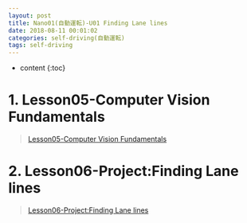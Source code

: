 ```yaml
---
layout: post
title: Nano01(自動運転)-U01 Finding Lane lines
date: 2018-08-11 00:01:02
categories: self-driving(自動運転)
tags: self-driving
---
```

* content
{:toc}

# 1. Lesson05-Computer Vision Fundamentals

> [Lesson05-Computer Vision Fundamentals](https://www.zybuluo.com/road2ai/note/1323730)

# 2. Lesson06-Project:Finding Lane lines

> [Lesson06-Project:Finding Lane lines](https://www.zybuluo.com/road2ai/note/1323751)


